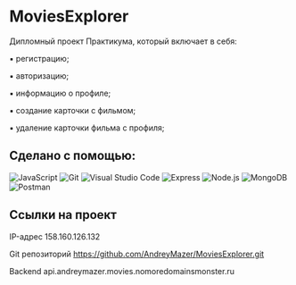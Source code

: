 # MoviesExplorer
Дипломный проект Практикума, который включает в себя:

▪ регистрацию;

▪ авторизацию;

▪ информацию о профиле;

▪ создание карточки с фильмом;

▪ удаление карточки фильма с профиля;

## Сделано с помощью:
![JavaScript](https://img.shields.io/badge/-JavaScript-090909?style=for-the-badge&logo=JavaScript)
![Git](https://img.shields.io/badge/git-%23F05033.svg?style=for-the-badge&logo=git&logoColor=white)
![Visual Studio Code](https://img.shields.io/badge/Visual%20Studio%20Code-0078d7.svg?style=for-the-badge&logo=visual-studio-code&logoColor=white)
![Express](https://img.shields.io/badge/-Express-090909?style=for-the-badge&logo=Express)
![Node.js](https://img.shields.io/badge/-Node.js-090909?style=for-the-badge&logo=Node.js)
![MongoDB](https://img.shields.io/badge/-MongoDB-090909?style=for-the-badge&logo=MongoDB)
![Postman](https://img.shields.io/badge/-Postman-090909?style=for-the-badge&logo=Postman)

## Ссылки на проект

IP-адрес 158.160.126.132

Git репозиторий https://github.com/AndreyMazer/MoviesExplorer.git

Backend api.andreymazer.movies.nomoredomainsmonster.ru
